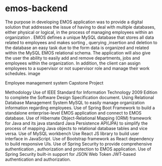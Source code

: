 # emos-backend
The purpose in developing EMOS application was to provide a digital solution that addresses the issue of having to deal with multiple databases, either physical or logical, in the process of managing employees within an organization . EMOS defines a unique MySQL database that stores all data related to employees and makes sorting , querying ,insertion and deletion to the database an easy task due to the form data is organized and related within the MySQL EMOS relational schema. The application will also give the user the ability to easily add and remove departments, jobs and employees within the organization. In addition, the client can assign employees to a supervisor or not supervisor role and manage their work schedules. image

Employee management system Capstone Project

Methodology Use of IEEE Standard for Information Technology 2009 Edition to complete the Software Design Specification document.
Using Relational Database Management System MySQL to easily manage organization information regarding employees. Use of Spring Boot Framework to build a standalone enterprise-level EMOS application and connect to EMOS database. Use of Hibernate Object-Relational Mapping (ORM) framework for Java and its java standard Java Persistence API(JPA) to simplify the process of mapping Java objects to relational database tables and vice versa. Use of MySQL workbench Use React JS library to build user interface in JavaScript. Use of Bootstrap framework as React dependency to build responsive UIs. Use of Spring Security to provide comprehensive authentication , authorization and protection to EMOS application. Use of Spring Security built-in support for JSON Web Token JWT-based authentication and authorization.
